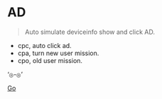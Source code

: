 <!-- _coverpage.md -->

<!-- ![logo](_media/icon.svg) -->

# AD <small></small>

> Auto simulate deviceinfo show and click AD.

- cpc, auto click ad.
- cpa, turn new user mission.
- cpo, old user mission.


 ‘<small>◎</small>-<small>◎</small>’



[ Go ](/BuAd/)

